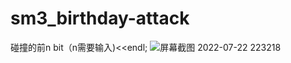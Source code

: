 # sm3_birthday-attack
碰撞的前n bit（n需要输入)<<endl;
![屏幕截图 2022-07-22 223218](https://user-images.githubusercontent.com/104714591/180462394-e7b3105d-daf7-4a7f-9f34-65f654f9b278.png)
